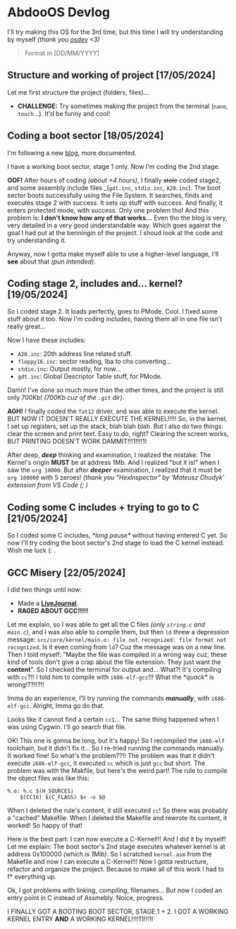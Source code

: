 # AbdooOS Devlog

I'll try making this OS for the 3rd time, but this time 
I will try understanding by myself _(thank you [osdev](https://wiki.osdev.org/) <3)_

> Format in [DD/MM/YYYY]

## Structure and working of project [17/05/2024]

Let me first structure the project (folders, files)...

-   **CHALLENGE:** Try sometimes making the project from the terminal (`nano`, `touch`...).
    It'd be funny and cool!

## Coding a boot sector [18/05/2024]

I'm following a new [blog](http://www.brokenthorn.com/Resources/OSDevIndex.html), 
more documented.

I have a working boot sector, stage 1 only. Now I'm coding the 2nd stage.

**OOF!** After hours of coding _(about +4 hours)_, I finally ~~stole~~ coded stage2, 
and some assembly include files _(`gdt.inc`, `stdio.inc`, `A20.inc`).
The boot sector boots successfully using the File System. It searches, 
finds and executes stage 2 with success. It sets up stuff with success.
And finally, it enters protected mode, with success. Only one problem tho!
And this problem is: **I don't know how any of that works...** Even tho the blog 
is very, very detailed in a very good understandable way. Which goes against
the goal I had put at the benningin of the project. I shoud look at the code
and try understanding it.

Anyway, now I gotta make myself able to use a higher-level language, 
I'll **see** about that _(pun intended)_.

## Coding stage 2, includes and... kernel? [19/05/2024]

So I coded stage 2. It loads perfectly, goes to PMode. Cool.
I fixed some stuff about it too. Now I'm coding includes,
having them all in one file isn't really great...

Now I have these includes:
-   `A20.inc`: 20th address line related stuff.
-   `floppy16.inc`: sector reading, lba to chs converting...
-   `stdio.inc`: Output mostly, for now...
-   `gdt.inc`: Global Descriptor Table stuff, for PMode.

Damn! I've done so much more than the other times, and the project is still
only 700Kb! _(700Kb cuz of the `.git` dir)_.

**AGH!** I finally coded the `fat12` driver, and was able to execute the kernel.
BUT NOW IT DOESN'T REALLY EXECUTE THE KERNEL!!!!! So, in the kernel, I set up registers,
set up the stack, blah blah blah. But I also do two things: clear the screen and print text.
Easy to do, right? Clearing the screen works, BUT PRINTING DOESN'T WORK DAMMIT!!!1!!!!1!

After deep, ***deep*** thinking and examination, I realized the mistake:
The Kernel's origin **MUST** be at address 1Mb. And I realized "but it is!"
when I saw the `org 10000`. But after ***deeper*** examination, I realized 
that it must be `org 100000` with 5 zeroes! 
_(thank you "HexInspector" by 'Mateusz Chudyk' extension from VS Code (; )_

## Coding some C includes + trying to go to C [21/05/2024]

So I coded some C includes, *\*long pause\** without having entered C yet.
So now I'll try coding the boot sector's 2nd stage to load the C kernel instead.
Wish me luck (: .

## GCC Misery [22/05/2024]

I did two things until now:
-   Made a [**LiveJournal**](https://abdooowd.livejournal.com/).
-   **RAGED ABOUT GCC!!!!!**

Let me explain, so I was able to get all the C files _(only `string.c` and `main.c`)_,
and I was also able to compile them, but then `ld` threw a depression message:
`src/core/kernel/main.o: file not recognized: file format not recognized`.
Is it even coming from `ld`? Cuz the message was on a new line. Then I told myself:
"Maybe the file was compiled in a wrong way cuz, these kind of tools don't give a crap
about the file extension. They just want the **content**".
So I checked the terminal for output and... What?! It's compiling with `cc`?!!
I told him to compile with `i686-elf-gcc`!!! What the *\*quack\** is wrong!??!!?!!

Imma do an experience, I'll try running the commands ***manually***, with `i686-elf-gcc`.
Alright, Imma go do that.

Looks like it cannot find a certain `cc1`... The same thing happened when I was using
Cygwin. I'll go search that file.

OK! This one is gonna be long, but it's happy! So I recompiled the `i686-elf`
toolchain, but it didn't fix it... So I re-tried running the commands manually.
It worked fine! So what's the problem??!!
The problem was that it didn't execute `i686-elf-gcc`, it executed `cc` which
is just `gcc` but short. The problem was with the Makfile, but here's the weird part!
The rule to compile the object files was like this:

```
%.o: %.c $(H_SOURCES)
	$(CC16) $(C_FLAGS) $< -o $@
```

When I deleted the rule's content, it still executed `cc`! So there was probably 
a "cached" Makefile. When I deleted the Makefile and rewrote its content, it worked!
So happy of that!

Here is the best part: I can now execute a C-Kernel!!! And I did it by myself!
Let me explain: The boot sector's 2nd stage executes whatever kernel is at address
0x100000 _(which is 1Mib)_. So I scratched `kernel.asm` from the Makefile and now
I can execute a C-Kernel!!! Now I gotta restructure, refactor and organize the project.
Because to make all of this work I had to f* everything up.

Ok, I got problems with linking, compiling, filenames... But now I coded 
an entry point in C instead of Assmebly. Noice, progress.

I FINALLY GOT A BOOTING BOOT SECTOR, STAGE 1 + 2. I GOT A WORKING KERNEL ENTRY
**AND** A WORKING KERNEL!!!!11!!!1!